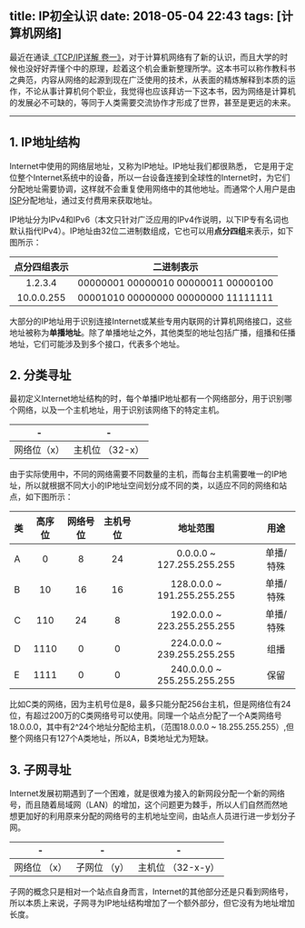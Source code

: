title: IP初全认识
date: 2018-05-04 22:43
tags: [计算机网络]
---
最近在通读[《TCP/IP详解 卷一》](https://book.douban.com/subject/1088054/)，对于计算机网络有了新的认识，而且大学的时候也没好好弄懂个中的原理，趁着这个机会重新整理所学。这本书可以称作教科书之典范，内容从网络的起源到现在广泛使用的技术，从表面的精炼解释到本质的运作，不论从事计算机何个职业，我觉得也应该拜访一下这本书，因为网络是计算机的发展必不可缺的，等同于人类需要交流协作才形成了世界，甚至是更远的未来。

<hr/>
<!--more-->

## 1. IP地址结构
Internet中使用的网络层地址，又称为IP地址。IP地址我们都很熟悉， 它是用于定位整个Internet系统中的设备，所以一台设备连接到全球性的Internet时，为它们分配地址需要协调，这样就不会重复使用网络中的其他地址。而通常个人用户是由[ISP](https://baike.baidu.com/item/ISP/10152#viewPageContent)分配地址，通过支付费用来获取地址。

IP地址分为IPv4和IPv6（本文只针对广泛应用的IPv4作说明，以下IP专有名词也默认指代IPv4）。IP地址由32位二进制数组成，它也可以用**点分四组**来表示，如下图所示：

|  点分四组表示 |  二进制表示 |
|:------------:|:------------:|
| 1.2.3.4  | 00000001 00000010 00000011 00000100 |
| 10.0.0.255  | 00001010 00000000 00000000 11111111  |

大部分的IP地址用于识别连接Internet或某些专用内联网的计算机网络接口，这些地址被称为**单播地址**。除了单播地址之外，其他类型的地址包括广播，组播和任播地址，它们可能涉及到多个接口，代表多个地址。
<br/>

## 2. 分类寻址
最初定义Internet地址结构的时，每个单播IP地址都有一个网络部分，用于识别哪个网络，以及一个主机地址，用于识别该网络下的特定主机。

| - | - |
|:------------:|:------------:|
|  网络位（x） | 主机位 （32-x）  |



由于实际使用中，不同的网络需要不同数量的主机，而每台主机需要唯一的IP地址，所以就根据不同大小的IP地址空间划分成不同的类，以适应不同的网络和站点，如下图所示：

|类 | 高序位  | 网络号位  | 主机号位  | 地址范围  | 用途  |
| ------------ |:------------:|:------------:|:------------:|:------------:|:------------:|
| A  | 0  | 8  | 24  | 0.0.0.0 ~ 127.255.255.255  | 单播/特殊  |
| B | 10  | 16  | 16  | 128.0.0.0 ~ 191.255.255.255  | 单播/特殊  |
|  C |  110 | 24  | 8  |  192.0.0.0 ~ 223.255.255.255 |  单播/特殊 |
|  D |  1110 | 0  | 0  | 224.0.0.0 ~ 239.255.255.255  | 组播  |
| E  | 1111  | 0  | 0  | 240.0.0.0 ~ 255.255.255.255  |  保留 |

比如C类的网络，因为主机号位是8，最多只能分配256台主机，但是网络位有24位，有超过200万的C类网络号可以使用。同理一个站点分配了一个A类网络号18.0.0.0，其中有2^24个地址分配给主机，（范围18.0.0.0 ~ 18.255.255.255）,但整个网络只有127个A类地址，所以A，B类地址尤为短缺。
<br/>

## 3. 子网寻址
Internet发展初期遇到了一个困难，就是很难为接入的新网段分配一个新的网络号，而且随着局域网（LAN）的增加，这个问题更为棘手，所以人们自然而然地想更加好的利用原来分配的网络号的主机地址空间，由站点人员进行进一步划分子网。

| - | - |-|
|:------------:|:------------:|:---------------:|
| 网络位 （x） | 子网位 （y） | 主机位 （32-x-y） |


子网的概念只是相对一个站点自身而言，Internet的其他部分还是只看到网络号，所以本质上来说，子网寻为IP地址结构增加了一个额外部分，但它没有为地址增加长度。
